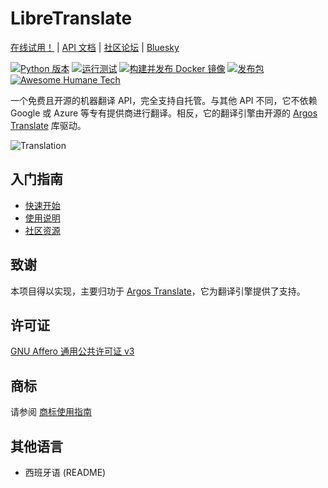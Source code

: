 # LibreTranslate

[在线试用！](https://libretranslate.com) | [API 文档](https://docs.libretranslate.com) | [社区论坛](https://community.libretranslate.com/) | [Bluesky](https://bsky.app/profile/libretranslate.com)

[![Python 版本](https://img.shields.io/pypi/pyversions/libretranslate)](https://pypi.org/project/libretranslate) [![运行测试](https://github.com/LibreTranslate/LibreTranslate/workflows/Run%20tests/badge.svg)](https://github.com/LibreTranslate/LibreTranslate/actions?query=workflow%3A%22Run+tests%22) [![构建并发布 Docker 镜像](https://github.com/LibreTranslate/LibreTranslate/actions/workflows/publish-docker.yml/badge.svg)](https://github.com/LibreTranslate/LibreTranslate/actions/workflows/publish-docker.yml) [![发布包](https://github.com/LibreTranslate/LibreTranslate/actions/workflows/publish-package.yml/badge.svg)](https://github.com/LibreTranslate/LibreTranslate/actions/workflows/publish-package.yml) [![Awesome Humane Tech](https://raw.githubusercontent.com/humanetech-community/awesome-humane-tech/main/humane-tech-badge.svg?sanitize=true)](https://codeberg.org/teaserbot-labs/delightful-humane-design)

一个免费且开源的机器翻译 API，完全支持自托管。与其他 API 不同，它不依赖 Google 或 Azure 等专有提供商进行翻译。相反，它的翻译引擎由开源的 [Argos Translate](https://github.com/argosopentech/argos-translate) 库驱动。

![Translation](https://github.com/user-attachments/assets/457696b5-dbff-40ab-a18e-7bfb152c5121)

## 入门指南

- [快速开始](https://docs.libretranslate.com/)
- [使用说明](https://docs.libretranslate.com/guides/api_usage/)
- [社区资源](https://docs.libretranslate.com/community/resources/)

## 致谢

本项目得以实现，主要归功于 [Argos Translate](https://github.com/argosopentech/argos-translate)，它为翻译引擎提供了支持。

## 许可证

[GNU Affero 通用公共许可证 v3](https://www.gnu.org/licenses/agpl-3.0.en.html)

## 商标

请参阅 [商标使用指南](https://github.com/LibreTranslate/LibreTranslate/blob/main/TRADEMARK.md)

## 其他语言

- 西班牙语 (README)